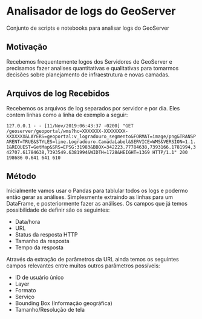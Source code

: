 # Analisador de logs do GeoServer

Conjunto de scripts e notebooks para analisar logs do GeoServer

## Motivação

Recebemos frequentemente logos dos Servidores de GeoServer e precisamos fazer analises quantitativas e qualitativas para tomarmos decisões sobre planejamento de infraestrutura e novas camadas.

## Arquivos de log Recebidos

Recebemos os arquivos de log separados por servidor e por dia. Eles contem linhas como a linha de exemplo a seguir:

`127.0.0.1 - - [11/Nov/2019:06:43:37 -0200] "GET /geoserver/geoportal/wms?hc=XXXXXXX-XXXXXXXX-XXXXXXX&LAYERS=geoportal:v_logradouro_segmento&FORMAT=image/png&TRANSPARENT=TRUE&STYLES=line.Logradouro.CamadaLabel&SERVICE=WMS&VERSION=1.1.1&REQUEST=GetMap&SRS=EPSG:31983&BBOX=342223.77784638,7393166.1781994,342707.61784638,7393549.6381994&WIDTH=1728&HEIGHT=1369 HTTP/1.1" 200 198686 0.641 641 610`

## Método

Inicialmente vamos usar o Pandas para tablular todos os logs e podermo então gerar as análises. Simplesmente extraindo as linhas para um DataFrame, e posteriormente fazer as análises. Os campos que já temos possibilidade de definir são os seguintes:

* Data/hora
* URL
* Status da resposta HTTP
* Tamanho da resposta
* Tempo da resposta

Através da extração de parâmetros da URL ainda temos os seguintes campos relevantes entre muitos outros parâmetros possíveis:

* ID de usuário único
* Layer
* Formato
* Serviço
* Bounding Box (Informação geográfica)
* Tamanho/Resolução de tela